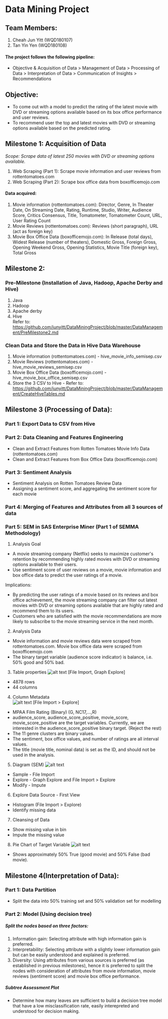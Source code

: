 # Data Mining Project

## Team Members:
1. Cheah Jun Yitt (WQD180107)
2. Tan Yin Yen (WQD180108)

#### The project follows the following pipeline:  
- Objective & Acquisition of Data > Management of Data > Processing of Data > Interpretation of Data > Communication of Insights > Recommendations

## Objective:
- To come out with a model to predict the rating of the latest movie with DVD or streaming options available based on its box office performance and user reviews.
- To recommend user the top and latest movies with DVD or streaming options available based on the predicted rating.

## Milestone 1: Acquisition of Data
*Scope: Scrape data of latest 250 movies with DVD or streaming options available.*
1. Web Scraping (Part 1): Scrape movie information and user reviews from rottentomatoes.com
2. Web Scraping (Part 2): Scrape box office data from boxofficemojo.com

#### Data acquired:
1. Movie information (rottentomatoes.com): Director, Genre, In Theater Date, On Streaming Date, Rating, Runtime, Studio, Writer, Audience Score, Critics Consensus, Title, Tomatometer, Tomatometer Count, URL, User Rating Count
2. Movie Reviews (rottentomatoes.com): Reviews (short paragraph), URL (act as foreign key)
3. Movie Box Office Data (boxofficemojo.com): In Release (total days), Widest Release (number of theaters), Domestic Gross, Foreign Gross, Opening Weekend Gross, Opening Statistics, Movie Title (foreign key), Total Gross


## Milestone 2: 
### Pre-Milestone (Installation of Java, Hadoop, Apache Derby and Hive)
1. Java 
2. Hadoop 
3. Apache derby
4. Hive   
Refer to: <https://github.com/junyitt/DataMiningProject/blob/master/DataManagement/PreMilestone2.md>


### Clean Data and Store the Data in Hive Data Warehouse
1. Movie information (rottentomatoes.com) - hive_movie_info_semisep.csv
2. Movie Reviews (rottentomatoes.com) - hive_movie_reviews_semisep.csv
3. Movie Box Office Data (boxofficemojo.com) - hive_movie_box_office_semisep.csv
4. Store the 3 CSV to Hive  - Refer to: <https://github.com/junyitt/DataMiningProject/blob/master/DataManagement/CreateHiveTables.md>


## Milestone 3 (Processing of Data):
### Part 1: Export Data to CSV from Hive

### Part 2: Data Cleaning and Features Engineering
- Clean and Extract Features from Rotten Tomatoes Movie Info Data (rottentomatoes.com)
- Clean and Extract Features from Box Office Data (boxofficemojo.com)

### Part 3: Sentiment Analysis
- Sentiment Analysis on Rotten Tomatoes Review Data
- Assigning a sentiment score, and aggregating the sentiment score for each movie

### Part 4: Merging of Features and Attributes from all 3 sources of data

### Part 5: SEM in SAS Enterprise Miner (Part 1 of SEMMA Methodology)
1. Analysis Goal  
- A movie streaming company (Netflix) seeks to maximize customer's retention by recommending highly rated movies with DVD or streaming options available to their users. 
- Use sentiment score of user reviews on a movie, movie information and box office data to predict the user ratings of a movie.

Implications:  
- By predicting the user ratings of a movie based on its reviews and box office achievement, the movie streaming company can filter out latest movies with DVD or streaming options available that are highly rated and recommend them to its users.
- Customers who are satisfied with the movie recommendations are more likely to subscribe to the movie streaming service in the next month. 

2. Analysis Data  
- Movie information and movie reviews data were scraped from rottentomatoes.com. Movie box office data were scraped from boxofficemojo.com
- The binary target variable (audience score indicator) is balance, i.e. 50% good and 50% bad.

3. Table properties 
![alt text](https://raw.githubusercontent.com/junyitt/DataMiningProject/master/Milestone3_DataProcessing/images/table_properties.JPG)
[File Import, Graph Explore]
- 4878 rows
- 44 columns

4. Column Metadata   
![alt text](https://raw.githubusercontent.com/junyitt/DataMiningProject/master/Milestone3_DataProcessing/images/column_metadata.JPG) 
[File Import > Explore]
- MPAA Film Rating (Binary) (G, NC17,...,R)
- audience_score, audience_score_positive, movie_score, movie_score_positive are the target variables. Currently, we are interested in the audience_score_positive binary target. (Reject the rest)
- The 11 genre clusters are binary values.
- The sentiment, box office values, and number of ratings are all interval values.
- The title (movie title, nominal data) is set as the ID, and should not be used in the analysis.

5. Diagram (SEM) 
![alt text](https://raw.githubusercontent.com/junyitt/DataMiningProject/master/Milestone3_DataProcessing/images/diagram.JPG)
- Sample - File Import
- Explore - Graph Explore and File Import > Explore
- Modify - Impute

6. Explore Data Source - First View
- Histogram (File Import > Explore) 
- Identify missing data

7. Cleansing of Data 
- Show missing value in bin
- Impute the missing value

8. Pie Chart of Target Variable
![alt text](https://github.com/junyitt/DataMiningProject/blob/master/Milestone3_DataProcessing/images/pie_chart.bmp)
- Shows approximately 50% True (good movie) and 50% False (bad movie).


## Milestone 4(Interpretation of Data):
### Part 1: Data Partition 
- Split the data into 50% training set and 50% validation set for modelling

### Part 2: Model (Using decision tree)
##### Split the nodes based on three factors:
1. Information gain: Selecting attribute with high information gain is preferred.
2. Interpretability: Selecting attribute with a slightly lower information gain but can be easily understood and explained is preferred.
3. Diversity: Using attributes from various sources is preferred (as established in previous milestones), hence it is preferred to split the nodes with consideration of attributes from movie information, movie reviews (sentiment score) and movie box office performance. 

##### Subtree Assessment Plot
- Determine how many leaves are sufficient to build a decision tree model that have a low misclassification rate, easily interepreted and understood for decision making.








